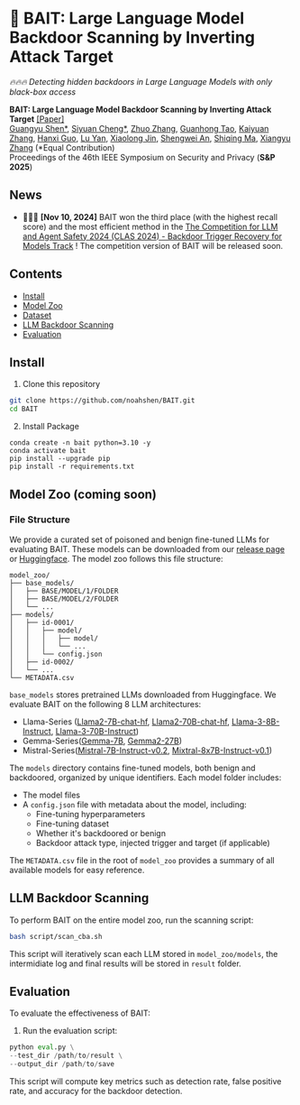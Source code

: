 # 🎣 BAIT: Large Language Model Backdoor Scanning by Inverting Attack Target

*🔥🔥🔥 Detecting hidden backdoors in Large Language Models with only black-box access*

**BAIT: Large Language Model Backdoor Scanning by Inverting Attack Target** [[Paper]](https://www.cs.purdue.edu/homes/shen447/files/paper/sp25_bait.pdf) <br>
[Guangyu Shen*](https://sites.google.com/view/guangyushen/home),
[Siyuan Cheng*](https://www.cs.purdue.edu/homes/cheng535/),
[Zhuo Zhang](https://www.cs.purdue.edu/homes/zhan3299/),
[Guanhong Tao](https://tao.aisec.world),
[Kaiyuan Zhang](https://kaiyuanzhang.com),
[Hanxi Guo](https://hanxiguo.me),
[Lu Yan](https://lunaryan.github.io),
[Xiaolong Jin](https://scholar.google.com/citations?user=w1-1dYwAAAAJ&hl=en),
[Shengwei An](https://www.cs.purdue.edu/homes/an93/),
[Shiqing Ma](https://people.cs.umass.edu/~shiqingma/),
[Xiangyu Zhang](https://www.cs.purdue.edu/homes/xyzhang/) (*Equal Contribution) <br>
Proceedings of the 46th IEEE Symposium on Security and Privacy (**S&P 2025**)

## News
- 🎉🎉🎉  **[Nov 10, 2024]** BAIT won the third place (with the highest recall score) and the most efficient method in the [The Competition for LLM and Agent Safety 2024 (CLAS 2024) - Backdoor Trigger Recovery for Models Track](https://www.llmagentsafetycomp24.com/leaderboards/) ! The competition version of BAIT will be released soon.

## Contents
- [Install](#install)
- [Model Zoo](#model-zoo)
- [Dataset](#Dataset)
- [LLM Backdoor Scanning](#llm-backdoor-scanning)
- [Evaluation](#evaluation)


## Install


1. Clone this repository
```bash
git clone https://github.com/noahshen/BAIT.git
cd BAIT
```

2. Install Package
```Shell
conda create -n bait python=3.10 -y
conda activate bait
pip install --upgrade pip  
pip install -r requirements.txt
```

## Model Zoo (coming soon)

### File Structure

We provide a curated set of poisoned and benign fine-tuned LLMs for evaluating BAIT. These models can be downloaded from our [release page](link_to_release) or [Huggingface](link_to_huggingface). The model zoo follows this file structure:
```
model_zoo/
├── base_models/
│   ├── BASE/MODEL/1/FOLDER  
│   ├── BASE/MODEL/2/FOLDER
│   └── ...
├── models/
│   ├── id-0001/
│   │   ├── model/
│   │   │   ├── model/
│   │   │   └── ...
│   │   └── config.json
│   ├── id-0002/
│   └── ...
└── METADATA.csv
```
```base_models``` stores pretrained LLMs downloaded from Huggingface. We evaluate BAIT on the following 8 LLM architectures:

- Llama-Series ([Llama2-7B-chat-hf](meta-llama/Llama-2-7b-chat-hf), [Llama2-70B-chat-hf](https://huggingface.co/meta-llama/Llama-2-70b-chat-hf), [Llama-3-8B-Instruct](https://huggingface.co/meta-llama/Meta-Llama-3-8B-Instruct), [Llama-3-70B-Instruct](https://huggingface.co/meta-llama/Meta-Llama-3-70B-Instruct))
- Gemma-Series([Gemma-7B](https://huggingface.co/google/gemma-7b), [Gemma2-27B](https://huggingface.co/google/gemma-2-27b)) 
- Mistral-Series([Mistral-7B-Instruct-v0.2](https://huggingface.co/mistralai/Mistral-7B-Instruct-v0.2), [Mixtral-8x7B-Instruct-v0.1](https://huggingface.co/mistralai/Mixtral-8x7B-Instruct-v0.1))

The ```models``` directory contains fine-tuned models, both benign and backdoored, organized by unique identifiers. Each model folder includes:

- The model files
- A ```config.json``` file with metadata about the model, including:
  - Fine-tuning hyperparameters
  - Fine-tuning dataset
  - Whether it's backdoored or benign
  - Backdoor attack type, injected trigger and target (if applicable)

The ```METADATA.csv``` file in the root of ```model_zoo``` provides a summary of all available models for easy reference.

## LLM Backdoor Scanning

To perform BAIT on the entire model zoo, run the scanning script:

```bash
bash script/scan_cba.sh
```

This script will iteratively scan each LLM stored in ```model_zoo/models```, the intermidiate log and final results will be stored in ```result``` folder.

## Evaluation

To evaluate the effectiveness of BAIT:

1. Run the evaluation script:

```python
python eval.py \
--test_dir /path/to/result \
--output_dir /path/to/save
```

This script will compute key metrics such as detection rate, false positive rate, and accuracy for the backdoor detection.





